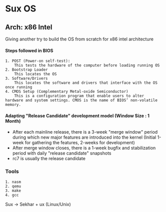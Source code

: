 # Sux OS
## Arch: x86 Intel

Giving another try to build the OS from scratch for x86 intel architecture

#### Steps followed in BIOS

	1. POST (Power-on self-test):
		This tests the hardware of the computer before loading running OS
	2. Bootstrap Loader
		This locates the OS
	3. Software/Drivers
		This locates the software and drivers that interface with the OS once running
	4. CMOS Setup (Complementary Metal-oxide Semiconductor)
		This is a configuration program that enable users to alter hardware and system settings. CMOS is the name of BIOS’ non-volatile memory.


#### Adapting "Release Candidate" development model (Window Size : 1 Month)
 - After each mainline release, there is a 3-week "merge window" period during which new major
   features are introduced into the kernel (Initial 1-week for gathering the features, 2-weeks for development)
 - After merge window closes, there is a 1-week bugfix and stabilization period with daily "release candidate" snapshots
 - rc7 is usually the release candidate

### Tools

	1. nasm
	2. qemu
	3. make
	4. gcc


Sux -> Sekhar + ux (Linux/Unix)
